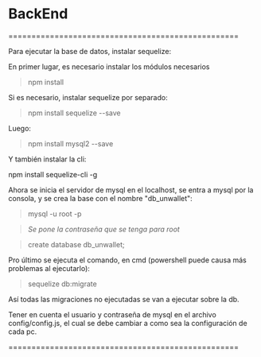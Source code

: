 # BackEnd

==================================================

Para ejecutar la base de datos, instalar sequelize:

En primer lugar, es necesario instalar los módulos
necesarios

> npm install

Si es necesario, instalar sequelize por separado:

> npm install sequelize --save

Luego:

> npm install mysql2 --save

Y también instalar la cli:

npm install sequelize-cli -g

Ahora se inicia el servidor de mysql en el localhost,
se entra a mysql por la consola, y se crea la base
con el nombre "db_unwallet":

> mysql -u root -p

> *Se pone la contraseña que se tenga para root*

> create database db_unwallet;

Pro último se ejecuta el comando, en cmd (powershell
puede causa más problemas al ejecutarlo):

>sequelize db:migrate

Así todas las migraciones no ejecutadas se van a 
ejecutar sobre la db. 

Tener en cuenta el usuario y contraseña de mysql 
en el archivo config/config.js, el cual se debe 
cambiar a como sea la configuración de cada pc.

==================================================